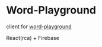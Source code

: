 # Word-Playground

client for [word-playground](https://word-playground.netlify.app)

React(rca) + Firebase

